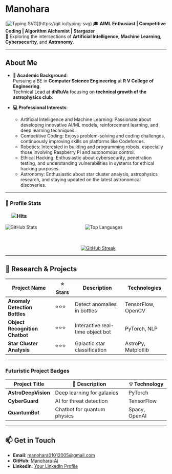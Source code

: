 # **Manohara**  
[![Typing SVG](https://readme-typing-svg.demolab.com?font=Fira+Code&weight=600&size=22&pause=1000&color=36BCF7&width=800&lines=Welcome+to+My+GitHub!;AI:+Where+Curiosity+Meets+Creation!!;Coding+to+Compete,+Creating+to+Innovate!!!)](https://git.io/typing-svg)
🎓 **AIML Enthusiast | Competitive Coding | Algorithm Alchemist | Stargazer**  
📍 Exploring the intersections of **Artificial Intelligence**, **Machine Learning**, **Cybersecurity**, and **Astronomy**.  

---
## **About Me**  
- **📖 Academic Background**:  
  Pursuing a BE in **Computer Science Engineering** at **R V College of Engineering**.  
  Technical Lead at **dhRuVa** focusing on **technical growth of the astrophysics club**.  

- **💻 Professional Interests**:  
  - Artificial Intelligence and Machine Learning: Passionate about developing innovative AI/ML models, reinforcement learning, and deep learning techniques.
  - Competitive Coding: Enjoys problem-solving and coding challenges, continuously improving skills on platforms like Codeforces.  
  - Robotics: Interested in building and programming robots, especially those involving Raspberry Pi and autonomous control.
  - Ethical Hacking: Enthusiastic about cybersecurity, penetration testing, and understanding vulnerabilities in systems for ethical hacking purposes.
  - Astronomy: Enthusiastic about star cluster analysis, astrophysics research, and staying updated on the latest astronomical discoveries.  

---
### **🔢 Profile Stats** &nbsp;&nbsp;&nbsp;&nbsp;&nbsp;&nbsp;&nbsp;&nbsp;&nbsp;&nbsp;&nbsp;&nbsp;&nbsp;&nbsp;&nbsp;&nbsp;&nbsp;&nbsp;&nbsp;&nbsp;&nbsp;&nbsp;&nbsp;&nbsp;&nbsp;&nbsp;&nbsp;&nbsp;&nbsp;&nbsp;&nbsp;&nbsp;&nbsp;&nbsp;&nbsp;&nbsp;&nbsp;&nbsp;&nbsp;&nbsp;&nbsp;&nbsp;&nbsp;&nbsp;&nbsp;&nbsp;&nbsp;&nbsp;&nbsp;&nbsp;&nbsp;&nbsp;&nbsp;&nbsp;&nbsp;&nbsp;&nbsp;&nbsp;&nbsp;&nbsp;&nbsp;&nbsp;&nbsp;&nbsp;&nbsp;&nbsp;&nbsp;&nbsp;&nbsp;&nbsp;&nbsp;&nbsp;&nbsp;&nbsp;&nbsp;&nbsp;&nbsp;&nbsp;&nbsp;&nbsp;&nbsp;&nbsp;&nbsp;&nbsp;&nbsp;&nbsp;&nbsp;&nbsp;&nbsp;&nbsp;&nbsp;&nbsp;&nbsp;&nbsp;&nbsp;&nbsp;&nbsp;&nbsp;&nbsp;&nbsp;&nbsp;&nbsp;&nbsp;&nbsp;&nbsp;&nbsp;&nbsp;&nbsp;&nbsp;&nbsp;&nbsp;&nbsp;&nbsp;&nbsp;&nbsp;&nbsp;&nbsp;&nbsp;&nbsp;&nbsp;&nbsp;&nbsp;&nbsp;&nbsp;&nbsp;&nbsp;&nbsp;&nbsp;&nbsp;&nbsp;&nbsp;&nbsp;&nbsp;&nbsp; ![Hits](https://hits.sh/github.com/Manohara-Ai/hits.svg?style=flat-square&label=Profile%20Views&color=36BCF7)

![GitHub Stats](https://github-readme-stats.vercel.app/api?username=Manohara-Ai&show_icons=true&hide_border=true&theme=radical) &nbsp;&nbsp;&nbsp;&nbsp;&nbsp;&nbsp;&nbsp;&nbsp;&nbsp;&nbsp;&nbsp;&nbsp;&nbsp;&nbsp;&nbsp;&nbsp;&nbsp;&nbsp;&nbsp;&nbsp;&nbsp;&nbsp;&nbsp;&nbsp;&nbsp;&nbsp;&nbsp;&nbsp;&nbsp;&nbsp;&nbsp;&nbsp;&nbsp;&nbsp;&nbsp;&nbsp; ![Top Languages](https://github-readme-stats.vercel.app/api/top-langs/?username=Manohara-Ai&layout=compact&theme=radical)

<br><br>
&nbsp;&nbsp;&nbsp;&nbsp;&nbsp;&nbsp;&nbsp;&nbsp;&nbsp;&nbsp;&nbsp;&nbsp;&nbsp;&nbsp;&nbsp;&nbsp;&nbsp;&nbsp;&nbsp;&nbsp;&nbsp;&nbsp;&nbsp;&nbsp;&nbsp;&nbsp;&nbsp;&nbsp;&nbsp;&nbsp;&nbsp;&nbsp;&nbsp;&nbsp;&nbsp;&nbsp;&nbsp;&nbsp;&nbsp;&nbsp;&nbsp;&nbsp;&nbsp;&nbsp;&nbsp;&nbsp;&nbsp;&nbsp;&nbsp;&nbsp;&nbsp;&nbsp;&nbsp;&nbsp;&nbsp;&nbsp;&nbsp;&nbsp;&nbsp;&nbsp;[![GitHub Streak](https://streak-stats.demolab.com?user=Manohara-Ai&theme=radical)](https://git.io/streak-stats) 

---
## **🔬 Research & Projects**  
| Project Name                  | ⭐ Stars | Description                          | Technologies         |  
|-------------------------------|---------|--------------------------------------|----------------------|  
| **Anomaly Detection Bottles** | ⭐⭐⭐    | Detect anomalies in bottles          | TensorFlow, OpenCV   |  
| **Object Recognition Chatbot**| ⭐⭐⭐    | Interactive real-time object bot     | PyTorch, NLP         |  
| **Star Cluster Analysis**     | ⭐⭐⭐    | Galactic star classification         | AstroPy, Matplotlib  |  

---
### **Futuristic Project Badges**  
| Project Title                     | 🚀 Description               | 💡 Technology |  
|-----------------------------------|-----------------------------|---------------|  
| **AstroDeepVision**               | Deep learning for galaxies  | PyTorch       |  
| **CyberGuard**                    | AI for threat detection     | TensorFlow    |  
| **QuantumBot**                    | Chatbot for quantum physics | Spacy, OpenAI |  

---
## **📫 Get in Touch**  
- **Email**: [manohara01012005@gmail.com](mailto:manohara01012005@gmail.com)  
- **GitHub**: [Manohara-Ai](https://github.com/Manohara-Ai)  
- **LinkedIn**: [Your LinkedIn Profile](https://www.linkedin.com/in/b-m-manohara-54044a295)  
